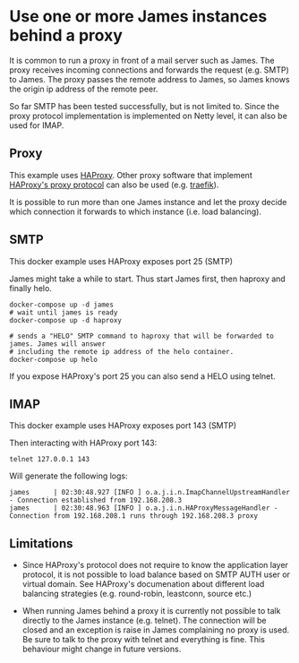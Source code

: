 # Use one or more James instances behind a proxy

It is common to run a proxy in front of a mail server such as James. The proxy receives incoming
connections and forwards the request (e.g. SMTP) to James. The proxy passes the remote address to
James, so James knows the origin ip address of the remote peer.

So far SMTP has been tested successfully, but is not limited to. Since the proxy protocol
implementation is implemented on Netty level, it can also be used for IMAP.

## Proxy

This example uses [HAProxy](https://www.haproxy.org/). Other proxy software that implement
[HAProxy's proxy protocol](https://www.haproxy.org/download/2.7/doc/proxy-protocol.txt) can also be
used (e.g. [traefik](https://traefik.io)).

It is possible to run more than one James instance and let the proxy decide which connection it
forwards to which instance (i.e. load balancing).

## SMTP

This docker example uses HAProxy exposes port 25 (SMTP)

James might take a while to start. Thus start James first, then haproxy and finally helo.
```shell
docker-compose up -d james
# wait until james is ready
docker-compose up -d haproxy

# sends a "HELO" SMTP command to haproxy that will be forwarded to james. James will answer
# including the remote ip address of the helo container.
docker-compose up helo
```

If you expose HAProxy's port 25 you can also send a HELO using telnet.

## IMAP

This docker example uses HAProxy exposes port 143 (SMTP)

Then interacting with HAProxy port 143:

```
telnet 127.0.0.1 143
```

Will generate the following logs:

```
james      | 02:30:48.927 [INFO ] o.a.j.i.n.ImapChannelUpstreamHandler - Connection established from 192.168.208.3
james      | 02:30:48.963 [INFO ] o.a.j.i.n.HAProxyMessageHandler - Connection from 192.168.208.1 runs through 192.168.208.3 proxy
```

## Limitations

* Since HAProxy's protocol does not require to know the application layer protocol,
it is not possible to load balance based on SMTP AUTH user or virtual domain. See 
HAProxy's documenation about different load balancing strategies
(e.g. round-robin, leastconn, source etc.)

* When running James behind a proxy it is currently not possible to talk directly to
the James instance (e.g. telnet). The connection will be closed and an exception is
raise in James complaining no proxy is used. Be sure to talk to the proxy with telnet
and everything is fine. This behaviour might change in future versions.